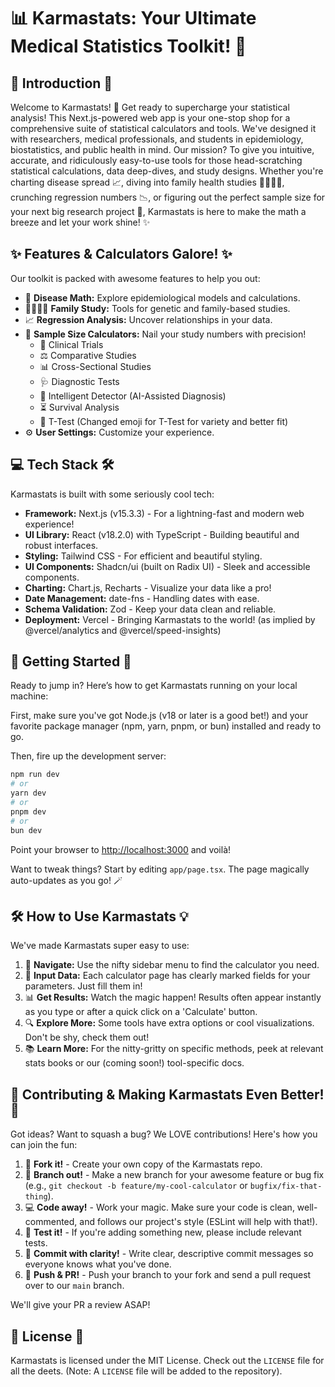 # 📊 Karmastats: Your Ultimate Medical Statistics Toolkit! 🚀

## 🌟 Introduction 🌟

Welcome to Karmastats! 👋 Get ready to supercharge your statistical analysis! This Next.js-powered web app is your one-stop shop for a comprehensive suite of statistical calculators and tools. We've designed it with researchers, medical professionals, and students in epidemiology, biostatistics, and public health in mind. Our mission? To give you intuitive, accurate, and ridiculously easy-to-use tools for those head-scratching statistical calculations, data deep-dives, and study designs. Whether you're charting disease spread 📈, diving into family health studies 👨‍👩‍👧‍👦, crunching regression numbers 📉, or figuring out the perfect sample size for your next big research project 🧪, Karmastats is here to make the math a breeze and let your work shine! ✨

## ✨ Features & Calculators Galore! ✨

Our toolkit is packed with awesome features to help you out:

- 🧪 **Disease Math:** Explore epidemiological models and calculations.
- 👨‍👩‍👧‍👦 **Family Study:** Tools for genetic and family-based studies.
- 📈 **Regression Analysis:** Uncover relationships in your data.
- 🔬 **Sample Size Calculators:** Nail your study numbers with precision!
  - 🏥 Clinical Trials
  - ⚖️ Comparative Studies
  - 📊 Cross-Sectional Studies
  - 🩺 Diagnostic Tests
  - 🤖 Intelligent Detector (AI-Assisted Diagnosis)
  - ⏳ Survival Analysis
  - 🎯 T-Test (Changed emoji for T-Test for variety and better fit)
- ⚙️ **User Settings:** Customize your experience.

## 💻 Tech Stack 🛠️

Karmastats is built with some seriously cool tech:

- **Framework:** Next.js (v15.3.3) - For a lightning-fast and modern web experience!
- **UI Library:** React (v18.2.0) with TypeScript - Building beautiful and robust interfaces.
- **Styling:** Tailwind CSS - For efficient and beautiful styling.
- **UI Components:** Shadcn/ui (built on Radix UI) - Sleek and accessible components.
- **Charting:** Chart.js, Recharts - Visualize your data like a pro!
- **Date Management:** date-fns - Handling dates with ease.
- **Schema Validation:** Zod - Keep your data clean and reliable.
- **Deployment:** Vercel - Bringing Karmastats to the world! (as implied by @vercel/analytics and @vercel/speed-insights)

## 🚀 Getting Started 🚦

Ready to jump in? Here’s how to get Karmastats running on your local machine:

First, make sure you've got Node.js (v18 or later is a good bet!) and your favorite package manager (npm, yarn, pnpm, or bun) installed and ready to go.

Then, fire up the development server:

```bash
npm run dev
# or
yarn dev
# or
pnpm dev
# or
bun dev
```

Point your browser to [http://localhost:3000](http://localhost:3000) and voilà!

Want to tweak things? Start by editing `app/page.tsx`. The page magically auto-updates as you go! 🪄

## 🛠️ How to Use Karmastats 💡

We've made Karmastats super easy to use:

1.  🧭 **Navigate:** Use the nifty sidebar menu to find the calculator you need.
2.  🔢 **Input Data:** Each calculator page has clearly marked fields for your parameters. Just fill them in!
3.  📊 **Get Results:** Watch the magic happen! Results often appear instantly as you type or after a quick click on a 'Calculate' button.
4.  🔍 **Explore More:** Some tools have extra options or cool visualizations. Don't be shy, check them out!
5.  📚 **Learn More:** For the nitty-gritty on specific methods, peek at relevant stats books or our (coming soon!) tool-specific docs.

## 🙌 Contributing & Making Karmastats Even Better! 🤝

Got ideas? Want to squash a bug? We LOVE contributions! Here's how you can join the fun:

1.  🔱 **Fork it!** - Create your own copy of the Karmastats repo.
2.  🌿 **Branch out!** - Make a new branch for your awesome feature or bug fix (e.g., `git checkout -b feature/my-cool-calculator` or `bugfix/fix-that-thing`).
3.  💻 **Code away!** - Work your magic. Make sure your code is clean, well-commented, and follows our project's style (ESLint will help with that!).
4.  🧪 **Test it!** - If you're adding something new, please include relevant tests.
5.  💾 **Commit with clarity!** - Write clear, descriptive commit messages so everyone knows what you've done.
6.  🚀 **Push & PR!** - Push your branch to your fork and send a pull request over to our `main` branch.

We'll give your PR a review ASAP!

## 📜 License 📜

Karmastats is licensed under the MIT License. Check out the `LICENSE` file for all the deets. (Note: A `LICENSE` file will be added to the repository).
